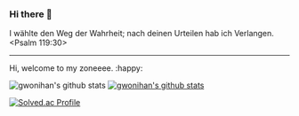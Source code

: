 ### Hi there 👋

I wählte den Weg der Wahrheit; nach deinen Urteilen hab ich Verlangen. <Psalm 119:30>

---

Hi, welcome to my zoneeee. :happy:

![gwonihan's github stats](https://github-readme-stats.vercel.app/api?username=gwonihan&show_icons=true)
[![gwonihan's github stats](https://github-readme-stats.vercel.app/api/top-langs/?username=gwonihan&show_icons=true&hide_border=true&title_color=004386&icon_color=004386&layout=compact)](https://github.com/gwonihan)

[![Solved.ac Profile](http://mazassumnida.wtf/api/generate_badge?boj=dghan303)](https://solved.ac/dghan303)

<!--
**gwonihan/gwonihan** is a ✨ _special_ ✨ repository because its `README.md` (this file) appears on your GitHub profile.

Here are some ideas to get you started:

- 🔭 I’m currently working on ...
- 🌱 I’m currently learning ...
- 👯 I’m looking to collaborate on ...
- 🤔 I’m looking for help with ...
- 💬 Ask me about ...
- 📫 How to reach me: ...
- 😄 Pronouns: ...
- ⚡ Fun fact: ...
-->
